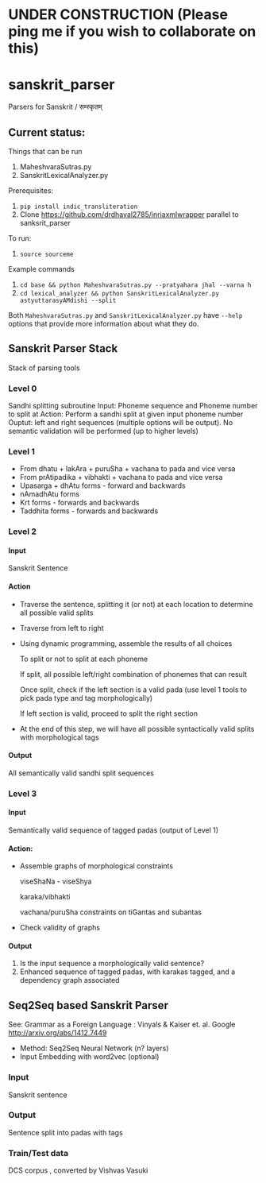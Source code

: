 # UNDER CONSTRUCTION (Please ping me if you wish to collaborate on this)
# sanskrit_parser
Parsers for Sanskrit / सम्स्कृतम् 

## Current status: 
Things that can be run
  1. MaheshvaraSutras.py
  2. SanskritLexicalAnalyzer.py
  
Prerequisites:
  1. `pip install indic_transliteration`
  2. Clone https://github.com/drdhaval2785/inriaxmlwrapper parallel to sanksrit_parser
  
To run:
  1. `source sourceme`
  
Example commands
  1. `cd base && python MaheshvaraSutras.py --pratyahara jhal --varna h`
  2. `cd lexical_analyzer && python SanskritLexicalAnalyzer.py astyuttarasyAMdishi --split`
  
Both `MaheshvaraSutras.py` and `SanskritLexicalAnalyzer.py` have `--help` options that provide more information about what they do. 

## Sanskrit Parser Stack

Stack of parsing tools

### Level 0
Sandhi splitting subroutine 
       Input: Phoneme sequence and Phoneme number to split at 
       Action: Perform a sandhi split at given input phoneme number
       Ouptut:  left and right sequences (multiple options will be output). 
       No semantic validation will be performed (up to higher levels)

### Level 1
* From dhatu + lakAra + puruSha + vachana to pada and vice versa
* From prAtipadika + vibhakti + vachana to pada and vice versa
* Upasarga + dhAtu forms - forward and backwards
* nAmadhAtu forms
* Krt forms  - forwards and backwards
* Taddhita forms  - forwards and backwards

### Level 2

#### Input
Sanskrit Sentence
#### Action
*   Traverse the sentence, splitting it (or not) at each location to determine all possible valid splits
*   Traverse from left to right
*   Using dynamic programming, assemble the results of all choices
 
      To split or not to split at each phoneme
      
      If split, all possible left/right combination of phonemes that can result
      
      Once split, check if the left section is a valid pada (use level 1 tools to pick pada type and tag morphologically) 
      
      If left section is valid, proceed to split the right section
* At the end of this step, we will have all possible syntactically valid splits with morphological tags 

#### Output
All semantically valid sandhi split sequences

###    Level 3
#### Input
Semantically valid sequence of tagged padas (output of Level 1)
#### Action:
* Assemble graphs of morphological constraints 

    viseShaNa - viseShya

    karaka/vibhakti
    
    vachana/puruSha constraints on tiGantas and subantas
* Check validity of graphs
#### Output
1.  Is the input sequence a morphologically valid sentence?
1.  Enhanced sequence of tagged padas, with karakas tagged, and a dependency graph associated


## Seq2Seq based Sanskrit Parser

See: Grammar as a Foreign Language : Vinyals & Kaiser et. al. Google
http://arxiv.org/abs/1412.7449

* Method: Seq2Seq Neural Network (n? layers)
* Input Embedding with word2vec (optional)

### Input
Sanskrit sentence
### Output
Sentence split into padas with tags
### Train/Test data
DCS corpus , converted by Vishvas Vasuki

